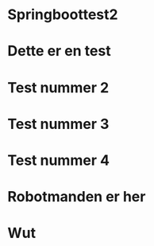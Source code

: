# Springboottest2
# Dette er en test
# Test nummer 2
# Test nummer 3
# Test nummer 4
# Robotmanden er her
# Wut


